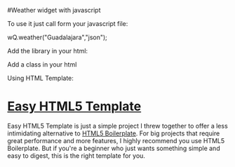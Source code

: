 #Weather widget with javascript

To use it just call form your javascript file:

 wQ.weather("Guadalajara","json");

Add the library in your html:

<script src="js/weather.js"></script>
<script src="js/myScript.js"></script>

 Add a class in your html

 <p id="weather"></p>

Using HTML Template:
# [Easy HTML5 Template](http://easyhtml5template.com)

Easy HTML5 Template is just a simple project I threw together to offer a less intimidating alternative to [HTML5 Boilerplate](http://html5boilerplate.com). For big projects that require great performance and more features, I highly recommend you use HTML5 Boilerplate. But if you're a beginner who just wants something simple and easy to digest, this is the right template for you.